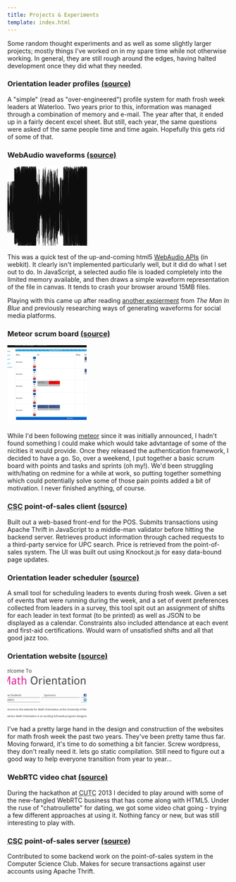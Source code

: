 ```yaml
---
title: Projects & Experiments
template: index.html
---
```


Some random thought experiments and as well as some slightly larger projects; mostly things I've worked on in my spare time while not otherwise working. In general, they are still rough around the edges, having halted development once they did what they needed.


### Orientation leader profiles [<span class="fab fa-bitbucket"></span><span class="offscreen">(source)</span>][leader profile source]

A "simple" (read as "over-engineered") profile system for math frosh week leaders at Waterloo. Two years prior to this, information was managed through a combination of memory and e-mail. The year after that, it ended up in a fairly decent excel sheet. But still, each year, the same questions were asked of the same people time and time again. Hopefully this gets rid of some of that.

[leader profile source]: https://bitbucket.org/omsmith/oweekleaderprofiles


### WebAudio waveforms [<span class="fab fa-bitbucket"></span><span class="offscreen">(source)</span>][webaudio source]
![A partial waveform created by the project][webaudio image]

This was a quick test of the up-and-coming html5 [WebAudio APIs][] (in webkit). It clearly isn't implemented particularly well, but it did do what I set out to do. In JavaScript, a selected audio file is loaded completely into the limited memory available, and then draws a simple waveform representation of the file in canvas. It tends to crash your browser around 15MB files.

Playing with this came up after reading [another expierment][man in blue webaudio] from _The Man In Blue_ and previously researching ways of generating waveforms for social media platforms.

[webaudio source]: https://bitbucket.org/omsmith/js-webaudio-waveforms
[webaudio image]: /assets/webaudio.png
[webaudio apis]: https://www.html5rocks.com/en/tutorials/webaudio/intro/
[man in blue webaudio]: http://www.themaninblue.com/writing/perspective/2012/09/18/


### Meteor scrum board [<span class="fab fa-bitbucket"></span><span class="offscreen">(source)</span>][stm source]
![The view of a sprint in stm][stm image]

While I'd been following [meteor][] since it was initially announced, I hadn't found something I could make which would take advtantage of some of the nicities it would provide. Once they released the authentication framework, I decided to have a go. So, over a weekend, I put together a basic scrum board with points and tasks and sprints (oh my!). We'd been struggling with/hating on redmine for a while at work, so putting together something which could potentially solve some of those pain points added a bit of motivation. I never finished anything, of course.

[stm source]: https://bitbucket.org/omsmith/meteor-stm
[stm image]: /assets/stm.png
[meteor]: https://www.meteor.com/


### <abbr title="Computer Science Club">CSC</abbr> point-of-sales client [(source)][pos client source]

Built out a web-based front-end for the POS. Submits transactions using Apache Thrift in JavaScript to a middle-man validator before hitting the backend server. Retrieves product information through cached requests to a third-party service for UPC search. Price is retrieved from the point-of-sales system. The UI was built out using Knockout.js for easy data-bound page updates.

[pos client source]: https://git.csclub.uwaterloo.ca/?p=omsmith/pos-js.git;a=summary


### Orientation leader scheduler [<span class="fab fa-bitbucket"></span><span class="offscreen">(source)</span>][leader scheduler source]

A small tool for scheduling leaders to events during frosh week. Given a set of events that were running during the week, and a set of event preferences collected from leaders in a survey, this tool spit out an assignment of shifts for each leader in text format (to be printed) as well as JSON to be displayed as a calendar. Constraints also included attendance at each event and first-aid certifications. Would warn of unsatisfied shifts and all that good jazz too.

[leader scheduler source]: https://bitbucket.org/omsmith/oweekscheduler


### Orientation website [<span class="fab fa-bitbucket"></span><span class="offscreen">(source)</span>][oweek website source]
![Screenshot of Math Orientation 2012 website][oweek website image]

I've had a pretty large hand in the design and construction of the websites for math frosh week the past two years. They've been pretty tame thus far. Moving forward, it's time to do something a bit fancier. Screw wordpress, they don't really need it. lets go static compilation. Still need to figure out a good way to help everyone transition from year to year&hellip;

[oweek website source]: https://bitbucket.org/omsmith/oweekwebsite2012
[oweek website image]: /assets/oweekwebsite2012.png


### WebRTC video chat [<span class="fab fa-github"></span><span class="offscreen">(source)</span>][webrtc source]

During the hackathon at <abbr title="Canadian Undergraduate Technology Conference">CUTC</abbr> 2013 I decided to play around with some of the new-fangled WebRTC business that has come along with HTML5. Under the ruse of "chatroullette" for dating, we got some video chat going - trying a few different approaches at using it. Nothing fancy or new, but was still interesting to play with.

[webrtc source]: https://github.com/jnmacken/blinddate


### <abbr title="Computer Science Club">CSC</abbr> point-of-sales server [(source)][pos server source]

Contributed to some backend work on the point-of-sales system in the Computer Science Club. Makes for secure transactions against user accounts using Apache Thrift.

[pos server source]: https://git.csclub.uwaterloo.ca/?p=public/pos.git;a=summary
